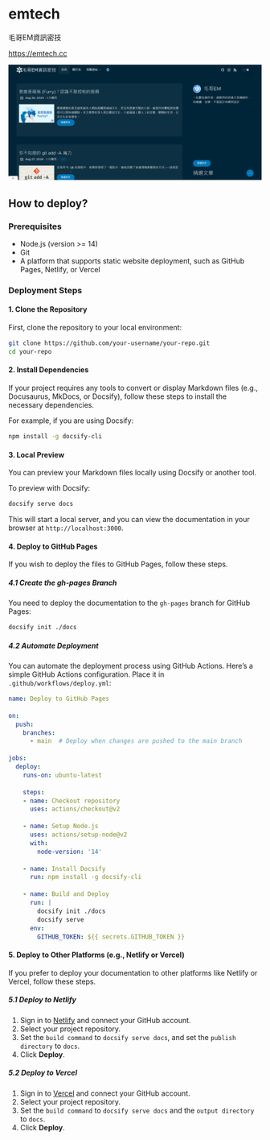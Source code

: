# emtech
毛哥EM資訊密技

<https://emtech.cc>

![](demo.png)

## How to deploy?

### Prerequisites

- Node.js (version >= 14)
- Git
- A platform that supports static website deployment, such as GitHub Pages, Netlify, or Vercel

### Deployment Steps

#### 1. Clone the Repository

First, clone the repository to your local environment:

```bash
git clone https://github.com/your-username/your-repo.git
cd your-repo
```

#### 2. Install Dependencies

If your project requires any tools to convert or display Markdown files (e.g., Docusaurus, MkDocs, or Docsify), follow these steps to install the necessary dependencies.

For example, if you are using Docsify:

```bash
npm install -g docsify-cli
```

#### 3. Local Preview

You can preview your Markdown files locally using Docsify or another tool.

To preview with Docsify:

```bash
docsify serve docs
```

This will start a local server, and you can view the documentation in your browser at `http://localhost:3000`.

#### 4. Deploy to GitHub Pages

If you wish to deploy the files to GitHub Pages, follow these steps.

##### 4.1 Create the gh-pages Branch

You need to deploy the documentation to the `gh-pages` branch for GitHub Pages:

```bash
docsify init ./docs
```

##### 4.2 Automate Deployment

You can automate the deployment process using GitHub Actions. Here’s a simple GitHub Actions configuration. Place it in `.github/workflows/deploy.yml`:

```yaml
name: Deploy to GitHub Pages

on:
  push:
    branches:
      - main  # Deploy when changes are pushed to the main branch

jobs:
  deploy:
    runs-on: ubuntu-latest

    steps:
    - name: Checkout repository
      uses: actions/checkout@v2

    - name: Setup Node.js
      uses: actions/setup-node@v2
      with:
        node-version: '14'

    - name: Install Docsify
      run: npm install -g docsify-cli

    - name: Build and Deploy
      run: |
        docsify init ./docs
        docsify serve
      env:
        GITHUB_TOKEN: ${{ secrets.GITHUB_TOKEN }}
```

#### 5. Deploy to Other Platforms (e.g., Netlify or Vercel)

If you prefer to deploy your documentation to other platforms like Netlify or Vercel, follow these steps.

##### 5.1 Deploy to Netlify

1. Sign in to [Netlify](https://www.netlify.com/) and connect your GitHub account.
2. Select your project repository.
3. Set the `build command` to `docsify serve docs`, and set the `publish directory` to `docs`.
4. Click **Deploy**.

##### 5.2 Deploy to Vercel

1. Sign in to [Vercel](https://vercel.com/) and connect your GitHub account.
2. Select your project repository.
3. Set the `build command` to `docsify serve docs` and the `output directory` to `docs`.
4. Click **Deploy**.
